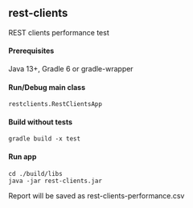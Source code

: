 ## rest-clients

REST clients performance test

#### Prerequisites

Java 13+, Gradle 6 or gradle-wrapper

#### Run/Debug main class

    restclients.RestClientsApp
    
#### Build without tests

    gradle build -x test

#### Run app

    cd ./build/libs
    java -jar rest-clients.jar
    
Report will be saved as rest-clients-performance.csv

